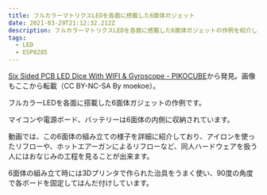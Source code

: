 ```yaml
---
title: フルカラーマトリクスLEDを各面に搭載した6面体ガジェット
date: 2021-03-29T21:12:32.212Z
description: フルカラーマトリクスLEDを各面に搭載した6面体ガジェットの作例を紹介します。
tags:
  - LED
  - ESP8285
---
```

[Six Sided PCB LED Dice With WIFI & Gyroscope - PIKOCUBE](https://www.instructables.com/Six-Sided-PCB-LED-Dice-With-WIFI-Gyroscope-PIKOCUB/)から発見。画像もここから転載（CC BY-NC-SA By moekoe）。

フルカラーLEDを各面に搭載した6面体ガジェットの作例です。

マイコンや電源ボード、バッテリーは6面体の内側に収納されています。

動画では、この6面体の組み立ての様子を詳細に紹介しており、アイロンを使ったリフローや、ホットエアーガンによるリフローなど、同人ハードウェアを扱う人にはおなじみの工程を見ることが出来ます。

6面体の組み立て時には3Dプリンタで作られた治具をうまく使い、90度の角度で各ボードを固定してはんだ付けしています。
